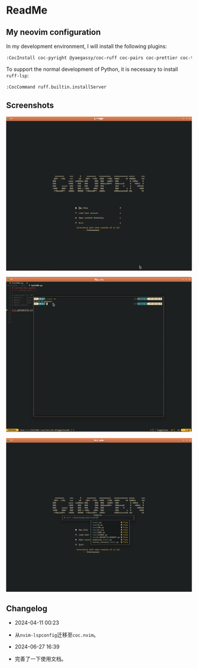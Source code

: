 # ReadMe

## My neovim configuration

In my development environment, I will install the following plugins:

```Bash
:CocInstall coc-pyright @yaegassy/coc-ruff coc-pairs coc-prettier coc-tsserver coc-json
```

To support the normal development of Python, it is necessary to install `ruff-lsp`:

```Bash
:CocCommand ruff.builtin.installServer
```

## Screenshots

![start-screen](./docs/images/start-screen.png)

![float-term](./docs/images/float-term.png)

![cmdline](./docs/images/cmdline.png)

## Changelog

-   2024-04-11 00:23

*   从`nvim-lspconfig`迁移至`coc.nvim`。

-   2024-06-27 16:39

*   完善了一下使用文档。
